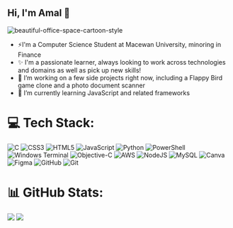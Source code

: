 ## Hi, I'm Amal 👋

<!--
**amalali44/amalali44** is a ✨ _special_ ✨ repository because its `Readme.md` (this file) appears on your GitHub profile.
-->
![beautiful-office-space-cartoon-style](https://github.com/user-attachments/assets/eab58a15-3d03-4bbc-ac4e-f92296a52934)

- ⚡I'm a Computer Science Student at Macewan University, minoring in Finance<br/>
- ✨ I'm a passionate learner, always looking to work across technologies and domains as well as pick up new skills! <br/>
- 🔭 I’m working on a few side projects right now, including a Flappy Bird game clone and a photo document scanner <br/>
- 🌱 I’m currently learning JavaScript and related frameworks <br/>


# 💻 Tech Stack:
![C](https://img.shields.io/badge/c-%2300599C.svg?style=for-the-badge&logo=c&logoColor=pink) ![CSS3](https://img.shields.io/badge/css3-%231572B6.svg?style=for-the-badge&logo=css3&logoColor=pink) ![HTML5](https://img.shields.io/badge/html5-%23E34F26.svg?style=for-the-badge&logo=html5&logoColor=pink) ![JavaScript](https://img.shields.io/badge/javascript-%23323330.svg?style=for-the-badge&logo=javascript&logoColor=%23F7DF1E) ![Python](https://img.shields.io/badge/python-3670A0?style=for-the-badge&logo=python&logoColor=ffdd54) ![PowerShell](https://img.shields.io/badge/PowerShell-%235391FE.svg?style=for-the-badge&logo=powershell&logoColor=pink) ![Windows Terminal](https://img.shields.io/badge/Windows%20Terminal-%234D4D4D.svg?style=for-the-badge&logo=windows-terminal&logoColor=pink) ![Objective-C](https://img.shields.io/badge/OBJECTIVE--C-%233A95E3.svg?style=for-the-badge&logo=apple&logoColor=pink) ![AWS](https://img.shields.io/badge/AWS-%23FF9900.svg?style=for-the-badge&logo=amazon-aws&logoColor=pink) ![NodeJS](https://img.shields.io/badge/node.js-6DA55F?style=for-the-badge&logo=node.js&logoColor=pink) ![MySQL](https://img.shields.io/badge/mysql-4479A1.svg?style=for-the-badge&logo=mysql&logoColor=pink) ![Canva](https://img.shields.io/badge/Canva-%2300C4CC.svg?style=for-the-badge&logo=Canva&logoColor=pink) ![Figma](https://img.shields.io/badge/figma-%23F24E1E.svg?style=for-the-badge&logo=figma&logoColor=pink) ![GitHub](https://img.shields.io/badge/github-%23121011.svg?style=for-the-badge&logo=github&logoColor=white) ![Git](https://img.shields.io/badge/git-%23F05033.svg?style=for-the-badge&logo=git&logoColor=pink)

# 📊 GitHub Stats:
![](https://nirzak-streak-stats.vercel.app/?user=amalali44&theme=transparent&hide_border=true)         ![](https://github-readme-stats.vercel.app/api/top-langs/?username=amalali44&theme=transparent&hide_border=true&include_all_commits=false&count_private=true&layout=compact&limit=10)  
           

